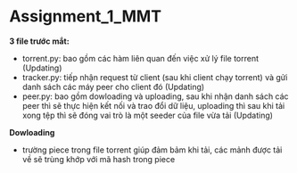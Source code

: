 # Assignment_1_MMT

**3 file trước mắt:**
- torrent.py: bao gồm các hàm liên quan đến việc xử lý file torrent (Updating)
- tracker.py: tiếp nhận request từ client (sau khi client chạy torrent) và gửi danh sách các máy peer cho client đó (Updating)
- peer.py: bao gồm dowloading và uploading, sau khi nhận danh sách các peer thì sẽ thực hiện kết nối và trao đổi dữ liệu, uploading thì sau khi tải xong tệp thì sẽ đóng vai trò là một seeder của file vừa tải (Updating)


**Dowloading**
- trường piece trong file torrent giúp đảm bảm khi tải, các mảnh được tải về sẽ trùng khớp với mã hash trong piece